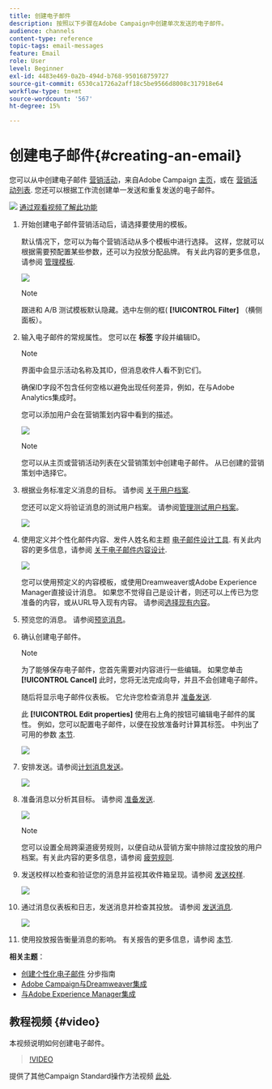 ```yaml
---
title: 创建电子邮件
description: 按照以下步骤在Adobe Campaign中创建单次发送的电子邮件。
audience: channels
content-type: reference
topic-tags: email-messages
feature: Email
role: User
level: Beginner
exl-id: 4483e469-0a2b-494d-b768-950168759727
source-git-commit: 6530ca1726a2aff18c5be9566d8008c317918e64
workflow-type: tm+mt
source-wordcount: '567'
ht-degree: 15%

---
```


# 创建电子邮件{#creating-an-email}

您可以从中创建电子邮件 [营销活动](../../start/using/marketing-activities.md#creating-a-marketing-activity)，来自Adobe Campaign [主页](../../start/using/interface-description.md#home-page)，或在 [营销活动列表](../../start/using/marketing-activities.md#about-marketing-activities). 您还可以根据工作流创建单一发送和重复发送的电子邮件。

![](assets/do-not-localize/how-to-video.png) [通过观看视频了解此功能](#video)

1. 开始创建电子邮件营销活动后，请选择要使用的模板。

   默认情况下，您可以为每个营销活动从多个模板中进行选择。 这样，您就可以根据需要预配置某些参数，还可以为投放分配品牌。 有关此内容的更多信息，请参阅 [管理模板](../../start/using/marketing-activity-templates.md).

   ![](assets/email_creation_1.png)

   >[!NOTE]
   >
   >跟进和 A/B 测试模板默认隐藏。选中左侧的框( **[!UICONTROL Filter]** （横侧面板）。

1. 输入电子邮件的常规属性。 您可以在 **标签** 字段并编辑ID。

   >[!NOTE]
   >
   >界面中会显示活动名称及其ID，但消息收件人看不到它们。
   >
   >确保ID字段不包含任何空格以避免出现任何差异，例如，在与Adobe Analytics集成时。

   您可以添加用户会在营销策划内容中看到的描述。

   ![](assets/email_creation_2.png)

   >[!NOTE]
   >
   >您可以从主页或营销活动列表在父营销策划中创建电子邮件。 从已创建的营销策划中选择它。

1. 根据业务标准定义消息的目标。 请参阅 [关于用户档案](../../audiences/using/about-profiles.md).

   您还可以定义将验证消息的测试用户档案。 请参阅[管理测试用户档案](../../audiences/using/managing-test-profiles.md)。

   ![](assets/email_creation_3.png)

1. 使用定义并个性化邮件内容、发件人姓名和主题 [电子邮件设计工具](../../designing/using/designing-content-in-adobe-campaign.md). 有关此内容的更多信息，请参阅 [关于电子邮件内容设计](../../designing/using/designing-content-in-adobe-campaign.md).

   ![](assets/email_creation_4.png)

   您可以使用预定义的内容模板，或使用Dreamweaver或Adobe Experience Manager直接设计消息。 如果您不觉得自己是设计者，则还可以上传已为您准备的内容，或从URL导入现有内容。 请参阅[选择现有内容](../../designing/using/using-existing-content.md)。

1. 预览您的消息。 请参阅[预览消息](../../sending/using/previewing-messages.md)。
1. 确认创建电子邮件。

   >[!NOTE]
   >
   >为了能够保存电子邮件，您首先需要对内容进行一些编辑。 如果您单击 **[!UICONTROL Cancel]** 此时，您将无法完成向导，并且不会创建电子邮件。

   随后将显示电子邮件仪表板。 它允许您检查消息并 [准备发送](../../sending/using/preparing-the-send.md).

   此 **[!UICONTROL Edit properties]** 使用右上角的按钮可编辑电子邮件的属性。 例如，您可以配置电子邮件，以便在投放准备时计算其标签。  中列出了可用的参数 [本节](../../administration/using/configuring-email-channel.md#list-of-email-properties).

   ![](assets/delivery_dashboard_2.png)

1. 安排发送。请参阅[计划消息发送](../../sending/using/about-scheduling-messages.md)。

   ![](assets/delivery_planning.png)

1. 准备消息以分析其目标。 请参阅 [准备发送](../../sending/using/confirming-the-send.md).

   ![](assets/preparing_delivery_2.png)

   >[!NOTE]
   >
   >您可以设置全局跨渠道疲劳规则，以便自动从营销方案中排除过度投放的用户档案。有关此内容的更多信息，请参阅 [疲劳规则](../../sending/using/fatigue-rules.md).

1. 发送校样以检查和验证您的消息并监视其收件箱呈现。请参阅 [发送校样](../../sending/using/sending-proofs.md).

   ![](assets/bat_select.png)

1. 通过消息仪表板和日志，发送消息并检查其投放。 请参阅 [发送消息](../../sending/using/confirming-the-send.md).

   ![](assets/confirm_delivery.png)

1. 使用投放报告衡量消息的影响。 有关报告的更多信息，请参阅 [本节](../../reporting/using/about-dynamic-reports.md).

**相关主题**：

* [创建个性化电子邮件](../../channels/using/key-steps-to-send-a-message.md) 分步指南
* [Adobe Campaign与Dreamweaver集成](../../designing/using/using-integrations.md#editing-content-in-dreamweaver)
* [与Adobe Experience Manager集成](../../integrating/using/integrating-with-experience-manager.md)

## 教程视频 {#video}

本视频说明如何创建电子邮件。

>[!VIDEO](https://video.tv.adobe.com/v/23721?quality=12)

提供了其他Campaign Standard操作方法视频 [此处](https://experienceleague.adobe.com/docs/campaign-standard-learn/tutorials/overview.html?lang=zh-Hans).
